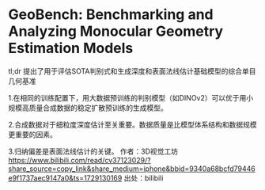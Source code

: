 # GeoBench: Benchmarking and Analyzing Monocular Geometry Estimation Models

tl;dr
提出了用于评估SOTA判别式和生成深度和表面法线估计基础模型的综合单目几何基准

1.在相同的训练配置下，用大数据预训练的判别模型（如DINOv2）可以优于用小规模高质量合成数据的稳定扩散预训练的生成模型。

2.合成数据对于细粒度深度估计至关重要。数据质量是比模型体系结构和数据规模更重要的因素。

3.归纳偏差是表面法线估计的关键。 作者：3D视觉工坊 https://www.bilibili.com/read/cv37123029/?share_source=copy_link&share_medium=iphone&bbid=9340a68bcfd79446e9f1737aec9147a0&ts=1729130169 出处：bilibili
